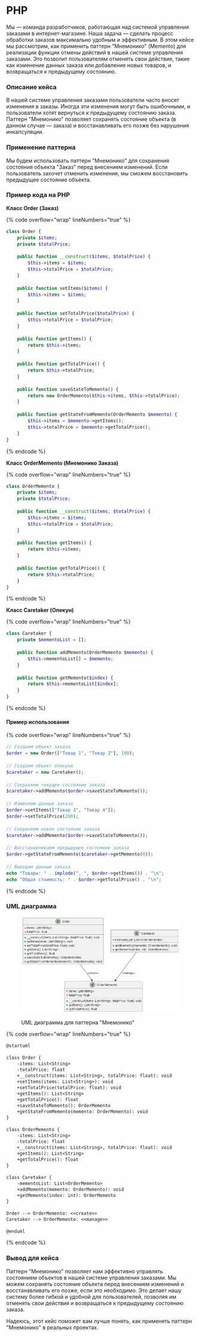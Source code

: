 # PHP

Мы — команда разработчиков, работающая над системой управления заказами в интернет-магазине. Наша задача — сделать процесс обработки заказов максимально удобным и эффективным. В этом кейсе мы рассмотрим, как применить паттерн "Мнемонико" (Memento) для реализации функции отмены действий в нашей системе управления заказами. Это позволит пользователям отменять свои действия, такие как изменение данных заказа или добавление новых товаров, и возвращаться к предыдущему состоянию.

### Описание кейса

В нашей системе управления заказами пользователи часто вносят изменения в заказы. Иногда эти изменения могут быть ошибочными, и пользователи хотят вернуться к предыдущему состоянию заказа. Паттерн "Мнемонико" позволяет сохранять состояние объекта (в данном случае — заказа) и восстанавливать его позже без нарушения инкапсуляции.

### Применение паттерна

Мы будем использовать паттерн "Мнемонико" для сохранения состояния объекта "Заказ" перед внесением изменений. Если пользователь захочет отменить изменения, мы сможем восстановить предыдущее состояние объекта.

### Пример кода на PHP

**Класс Order (Заказ)**

{% code overflow="wrap" lineNumbers="true" %}
```php
class Order {
    private $items;
    private $totalPrice;

    public function __construct($items, $totalPrice) {
        $this->items = $items;
        $this->totalPrice = $totalPrice;
    }

    public function setItems($items) {
        $this->items = $items;
    }

    public function setTotalPrice($totalPrice) {
        $this->totalPrice = $totalPrice;
    }

    public function getItems() {
        return $this->items;
    }

    public function getTotalPrice() {
        return $this->totalPrice;
    }

    public function saveStateToMemento() {
        return new OrderMemento($this->items, $this->totalPrice);
    }

    public function getStateFromMemento(OrderMemento $memento) {
        $this->items = $memento->getItems();
        $this->totalPrice = $memento->getTotalPrice();
    }
}
```
{% endcode %}

**Класс OrderMemento (Мнемонико Заказа)**

{% code overflow="wrap" lineNumbers="true" %}
```php
class OrderMemento {
    private $items;
    private $totalPrice;

    public function __construct($items, $totalPrice) {
        $this->items = $items;
        $this->totalPrice = $totalPrice;
    }

    public function getItems() {
        return $this->items;
    }

    public function getTotalPrice() {
        return $this->totalPrice;
    }
}
```
{% endcode %}

**Класс Caretaker (Опекун)**

{% code overflow="wrap" lineNumbers="true" %}
```php
class Caretaker {
    private $mementoList = [];

    public function addMemento(OrderMemento $memento) {
        $this->mementoList[] = $memento;
    }

    public function getMemento($index) {
        return $this->mementoList[$index];
    }
}
```
{% endcode %}

#### Пример использования

{% code overflow="wrap" lineNumbers="true" %}
```php
// Создаем объект заказа
$order = new Order(["Товар 1", "Товар 2"], 100);

// Создаем объект опекуна
$caretaker = new Caretaker();

// Сохраняем текущее состояние заказа
$caretaker->addMemento($order->saveStateToMemento());

// Изменяем данные заказа
$order->setItems(["Товар 3", "Товар 4"]);
$order->setTotalPrice(200);

// Сохраняем новое состояние заказа
$caretaker->addMemento($order->saveStateToMemento());

// Восстанавливаем предыдущее состояние заказа
$order->getStateFromMemento($caretaker->getMemento(0));

// Выводим данные заказа
echo "Товары: " . implode(", ", $order->getItems()) . "\n";
echo "Общая стоимость: " . $order->getTotalPrice() . "\n";
```
{% endcode %}

### UML диаграмма

<figure><img src="../../../../../.gitbook/assets/image (3) (1) (1).png" alt=""><figcaption><p>UML диаграмма для паттерна "Мнемонико"</p></figcaption></figure>

{% code overflow="wrap" lineNumbers="true" %}
```plantuml
@startuml

class Order {
    -items: List<String>
    -totalPrice: float
    +__construct(items: List<String>, totalPrice: float): void
    +setItems(items: List<String>): void
    +setTotalPrice(totalPrice: float): void
    +getItems(): List<String>
    +getTotalPrice(): float
    +saveStateToMemento(): OrderMemento
    +getStateFromMemento(memento: OrderMemento): void
}

class OrderMemento {
    -items: List<String>
    -totalPrice: float
    +__construct(items: List<String>, totalPrice: float): void
    +getItems(): List<String>
    +getTotalPrice(): float
}

class Caretaker {
    -mementoList: List<OrderMemento>
    +addMemento(memento: OrderMemento): void
    +getMemento(index: int): OrderMemento
}

Order --> OrderMemento: <<create>>
Caretaker --> OrderMemento: <<manage>>

@enduml
```
{% endcode %}

### Вывод для кейса

Паттерн "Мнемонико" позволяет нам эффективно управлять состоянием объектов в нашей системе управления заказами. Мы можем сохранять состояние объекта перед внесением изменений и восстанавливать его позже, если это необходимо. Это делает нашу систему более гибкой и удобной для пользователей, позволяя им отменять свои действия и возвращаться к предыдущему состоянию заказа.

Надеюсь, этот кейс поможет вам лучше понять, как применять паттерн "Мнемонико" в реальных проектах.
